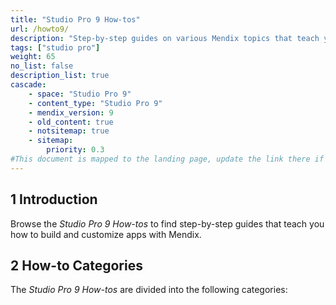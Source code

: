 ```yaml
---
title: "Studio Pro 9 How-tos"
url: /howto9/
description: "Step-by-step guides on various Mendix topics that teach you how to build and customize apps."
tags: ["studio pro"]
weight: 65
no_list: false
description_list: true
cascade:
    - space: "Studio Pro 9"
    - content_type: "Studio Pro 9"
    - mendix_version: 9
    - old_content: true
    - notsitemap: true
    - sitemap:
        priority: 0.3
#This document is mapped to the landing page, update the link there if renaming or moving the doc file.
---
```


## 1 Introduction

Browse the *Studio Pro 9 How-tos* to find step-by-step guides that teach you how to build and customize apps with Mendix.

## 2 How-to Categories

The *Studio Pro 9 How-tos* are divided into the following categories:

